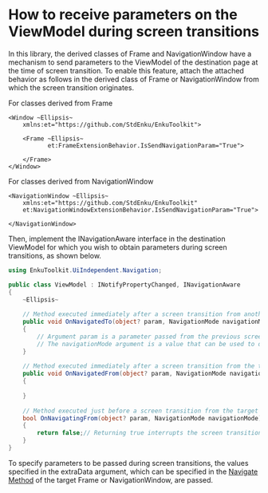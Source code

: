 # How to receive parameters on the ViewModel during screen transitions

In this library, the derived classes of Frame and NavigationWindow have a mechanism to send parameters to the ViewModel of the destination page at the time of screen transition.
To enable this feature, attach the attached behavior as follows in the derived class of Frame or NavigationWindow from which the screen transition originates.



For classes derived from Frame

```xaml
<Window ~Ellipsis~
    xmlns:et="https://github.com/StdEnku/EnkuToolkit">

    <Frame ~Ellipsis~ 
           et:FrameExtensionBehavior.IsSendNavigationParam="True">
    
    </Frame>
</Window>
```



For classes derived from NavigationWindow
```xaml
<NavigationWindow ~Ellipsis~
    xmlns:et="https://github.com/StdEnku/EnkuToolkit"
    et:NavigationWindowExtensionBehavior.IsSendNavigationParam="True">

</NavigationWindow>
```



Then, implement the INavigationAware interface in the destination ViewModel for which you wish to obtain parameters during screen transitions, as shown below.

```c#
using EnkuToolkit.UiIndependent.Navigation;

public class ViewModel : INotifyPropertyChanged, INavigationAware
{
    ~Ellipsis~
    
    // Method executed immediately after a screen transition from another page to the target page
    public void OnNavigatedTo(object? param, NavigationMode navigationMode)
    {
        // Argument param is a parameter passed from the previous screen
        // The navigationMode argument is a value that can be used to determine whether the screen transition is forward, backward, new, or reflesh.
    }
    
    // Method executed immediately after a screen transition from the target page to another page
    public void OnNavigatedFrom(object? param, NavigationMode navigationMode)
    {
        
    }
    
    // Method executed just before a screen transition from the target page to another page
    bool OnNavigatingFrom(object? param, NavigationMode navigationMode)
    {
        return false;// Returning true interrupts the screen transition.
    }
}
```



To specify parameters to be passed during screen transitions, the values specified in the extraData argument, which can be specified in the [Navigate Method](https://learn.microsoft.com/ja-jp/dotnet/api/system.windows.controls.frame.navigate?view=windowsdesktop-7.0) of the target Frame or NavigationWindow, are passed.

